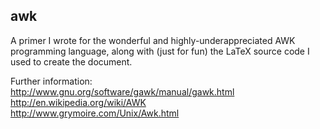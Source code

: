 ## awk

A primer I wrote for the wonderful and highly-underappreciated AWK programming language, along with (just for fun) the LaTeX source code I used to create the document.

Further information:  
http://www.gnu.org/software/gawk/manual/gawk.html  
http://en.wikipedia.org/wiki/AWK  
http://www.grymoire.com/Unix/Awk.html
